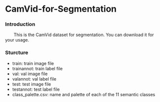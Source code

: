 # CamVid-for-Segmentation

### Introduction
&emsp;&emsp;This is the CamVid dataset for segmentation. You can download it for your usage.

### Sturcture
+ train: train image file
+ trainannot: train label file
+ val: val image file
+ valannot: val label file
+ test: test image file
+ testannot: test label file
+ class_palette.csv: name and palette of each of the 11 semantic classes

